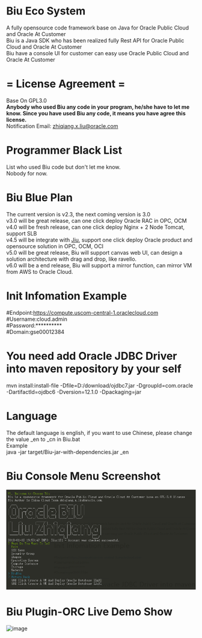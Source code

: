 # Biu Eco System

A fully opensource code framework base on Java for Oracle Public Cloud and Oracle At Customer<br />
Biu is a Java SDK who has been realized fully Rest API for Oracle Public Cloud and Oracle At Customer<br />
Biu have a console UI for customer can easy use Oracle Public Cloud and Oracle At Customer

# = License Agreement =
Base On GPL3.0<br/>
**Anybody who used Biu any code in your program, he/she have to let me know. Since you have used Biu any code, it means you have agree this license.**<br/>
Notification Email: zhiqiang.x.liu@oracle.com

# Programmer Black List
List who used Biu code but don't let me know.<br/>
Nobody for now.

# Biu Blue Plan
The current version is v2.3, the next coming version is 3.0<br/>
v3.0 will be great release, can one click deploy Oracle RAC in OPC, OCM<br/>
v4.0 will be fresh release, can one click deploy Nginx + 2 Node Tomcat, support SLB<br/>
v4.5 will be integrate with <a href="https://github.com/guangleibao/jiu">Jiu</a>, support one click deploy Oracle product and opensource solution in OPC, OCM, OCI<br/>
v5.0 will be great release, Biu will support canvas web UI, can design a solution architecture with drag and drop, like ravello.<br/>
v6.0 will be a end release, Biu will support a mirror function, can mirror VM from AWS to Oracle Cloud.<br/>

# Init Infomation Example
#Endpoint:https://compute.uscom-central-1.oraclecloud.com<br />
#Username:cloud.admin<br />
#Password:**********<br />
#Domain:gse00012384<br />

# You need add Oracle JDBC Driver into maven repository by your self
mvn install:install-file -Dfile=D:/download/ojdbc7.jar -DgroupId=com.oracle -DartifactId=ojdbc6 -Dversion=12.1.0 -Dpackaging=jar

# Language
The default language is english, if you want to use Chinese, please change the value _en to _cn in Biu.bat<br />
Example<br />
java -jar target/Biu-jar-with-dependencies.jar _en

# Biu Console Menu Screenshot
![image](https://github.com/oraclechina/Biu/blob/master/images/biu_logo.png)

# Biu Plugin-ORC Live Demo Show
![image](https://github.com/oraclechina/Biu/blob/master/images/Biu演示2.gif)
